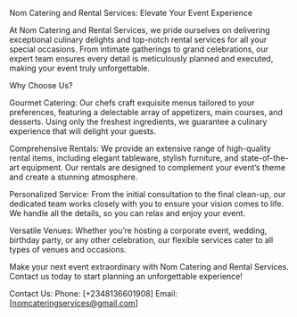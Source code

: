 Nom Catering and Rental Services: Elevate Your Event Experience

At Nom Catering and Rental Services, we pride ourselves on delivering exceptional culinary delights and top-notch rental services for all your special occasions. From intimate gatherings to grand celebrations, our expert team ensures every detail is meticulously planned and executed, making your event truly unforgettable.

Why Choose Us?

Gourmet Catering: Our chefs craft exquisite menus tailored to your preferences, featuring a delectable array of appetizers, main courses, and desserts. Using only the freshest ingredients, we guarantee a culinary experience that will delight your guests.

Comprehensive Rentals: We provide an extensive range of high-quality rental items, including elegant tableware, stylish furniture, and state-of-the-art equipment. Our rentals are designed to complement your event’s theme and create a stunning atmosphere.

Personalized Service: From the initial consultation to the final clean-up, our dedicated team works closely with you to ensure your vision comes to life. We handle all the details, so you can relax and enjoy your event.

Versatile Venues: Whether you’re hosting a corporate event, wedding, birthday party, or any other celebration, our flexible services cater to all types of venues and occasions.

Make your next event extraordinary with Nom Catering and Rental Services. Contact us today to start planning an unforgettable experience!

Contact Us:
Phone: [+2348136601908]
Email: [nomcateringservices@gmail.com]
